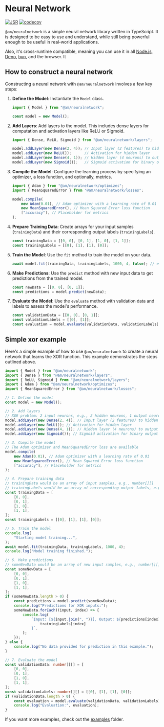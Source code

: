 # Neural Network

[![JSR](https://jsr.io/badges/@am/neuralnetwork)](https://jsr.io/@am/neuralnetwork) [![codecov](https://codecov.io/gh/AugustinMauroy/am-neuralnetwork/graph/badge.svg?token=5NGBHF23AK)](https://codecov.io/gh/AugustinMauroy/am-neuralnetwork)

`@am/neuralnetwork` is a simple neural network library written in TypeScript. It
is designed to be easy to use and understand, while still being powerful enough
to be useful in real-world applications.

Also, it's cross-runtime compatible, meaning you can use it in all [Node.js](https://nodejs.org/), [Deno](https://deno.land/), [bun](https://bun.sh), and the browser. It

## How to construct a neural network

Constructing a neural network with `@am/neuralnetwork` involves a few key steps:

1.  **Define the Model**: Instantiate the `Model` class.
    ```typescript
    import { Model } from "@am/neuralnetwork";

    const model = new Model();
    ```
2.  **Add Layers**: Add layers to the model. This includes dense layers for computation and activation layers like ReLU or Sigmoid.
    ```typescript
    import { Dense, ReLU, Sigmoid } from "@am/neuralnetwork/layers";

    model.addLayer(new Dense(2, 4)); // Input layer (2 features) to hidden layer (4 neurons)
    model.addLayer(new ReLU());      // Activation for hidden layer
    model.addLayer(new Dense(4, 1)); // Hidden layer (4 neurons) to output layer (1 neuron)
    model.addLayer(new Sigmoid());   // Sigmoid activation for binary output
    ```
3.  **Compile the Model**: Configure the learning process by specifying an optimizer, a loss function, and optionally, metrics.
    ```typescript
    import { Adam } from "@am/neuralnetwork/optimizes";
    import { MeanSquaredError } from "@am/neuralnetwork/losses";
    
    model.compile(
	    new Adam(0.01), // Adam optimizer with a learning rate of 0.01
	    new MeanSquaredError(), // Mean Squared Error loss function
	    ["accuracy"], // Placeholder for metrics
    );
    ```
4.  **Prepare Training Data**: Create arrays for your input samples (`trainingData`) and their corresponding output labels (`trainingLabels`).
    ```typescript
    const trainingData = [[0, 0], [0, 1], [1, 0], [1, 1]];
    const trainingLabels = [[0], [1], [1], [0]];
    ```
5.  **Train the Model**: Use the `fit` method to train the model on your data.
    ```typescript
    await model.fit(trainingData, trainingLabels, 1000, 4, false); // epochs, batchSize, debug
    ```
6.  **Make Predictions**: Use the `predict` method with new input data to get predictions from the trained model.
    ```typescript
    const newData = [[0, 0], [0, 1]];
    const predictions = model.predict(newData);
    ```
7.  **Evaluate the Model**: Use the `evaluate` method with validation data and labels to assess the model's performance.
    ```typescript
    const validationData = [[0, 0], [0, 1]];
    const validationLabels = [[0], [1]];
    const evaluation = model.evaluate(validationData, validationLabels);
    ```

## Simple xor example

Here's a simple example of how to use `@am/neuralnetwork` to create a neural network that learns the XOR function. This example demonstrates the steps outlined above.

```typescript
import { Model } from "@am/neuralnetwork";
import { Dense } from "@am/neuralnetwork/layers";
import { ReLU, Sigmoid } from "@am/neuralnetwork/layers";
import { Adam } from "@am/neuralnetwork/optimizes";
import { MeanSquaredError } from "@am/neuralnetwork/losses";

// 1. Define the model
const model = new Model();

// 2. Add layers
// XOR problem: 2 input neurons, e.g., 2 hidden neurons, 1 output neuron
model.addLayer(new Dense(2, 4)); // Input layer (2 features) to hidden layer (4 neurons)
model.addLayer(new ReLU()); // Activation for hidden layer
model.addLayer(new Dense(4, 1)); // Hidden layer (4 neurons) to output layer (1 neuron)
model.addLayer(new Sigmoid()); // Sigmoid activation for binary output

// 3. Compile the model
// The Adam optimizer and MeanSquaredError loss are available
model.compile(
	new Adam(0.01), // Adam optimizer with a learning rate of 0.01
	new MeanSquaredError(), // Mean Squared Error loss function
	["accuracy"], // Placeholder for metrics
);

// 4. Prepare training data
// trainingData would be an array of input samples, e.g., number[][]
// trainingLabels would be an array of corresponding output labels, e.g., number[][]
const trainingData = [
	[0, 0],
	[0, 1],
	[1, 0],
	[1, 1],
];
const trainingLabels = [[0], [1], [1], [0]];

// 5. Train the model
console.log(
    "Starting model training...",
);
await model.fit(trainingData, trainingLabels, 1000, 4);
console.log("Model training finished.");

// 6. Make predictions
// someNewData would be an array of new input samples, e.g., number[][]
const someNewData = [
	[0, 0],
	[0, 1],
	[1, 0],
	[1, 1],
];
if (someNewData.length > 0) {
	const predictions = model.predict(someNewData);
	console.log("Predictions for XOR inputs:");
	someNewData.forEach((input, index) => {
		console.log(
			`Input: [${input.join(", ")}], Output: ${predictions[index]}, Expected: ${
				trainingLabels[index]
			}`,
		);
	});
} else {
	console.log("No data provided for prediction in this example.");
}

// 7. Evaluate the model
const validationData: number[][] = [
	[0, 0],
	[0, 1],
	[1, 0],
	[1, 1],
];
const validationLabels: number[][] = [[0], [1], [1], [0]];
if (validationData.length > 0) {
	const evaluation = model.evaluate(validationData, validationLabels);
	console.log("Evaluation:", evaluation);
}
```

If you want more examples, check out the [examples](https://github.com/AugustinMauroy/am-neuralnetwork/tree/main/examples) folder.